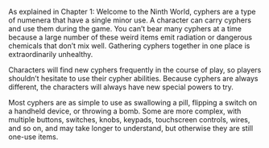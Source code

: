 As explained in Chapter 1: Welcome to the Ninth World, cyphers are a type of numenera that have a single minor use. A character can carry cyphers and use them during the game. You can’t bear many cyphers at a time because a large number of these weird items emit radiation or dangerous chemicals that don’t mix well. Gathering cyphers together in one place is extraordinarily unhealthy.

Characters will find new cyphers frequently in the course of play, so players shouldn’t hesitate to use their cypher abilities. Because cyphers are always different, the characters will always have new special powers to try.

Most cyphers are as simple to use as swallowing a pill, flipping a switch on a handheld device, or throwing a bomb. Some are more complex, with multiple buttons, switches, knobs, keypads, touchscreen controls, wires, and so on, and may take longer to understand, but otherwise they are still one-use items.